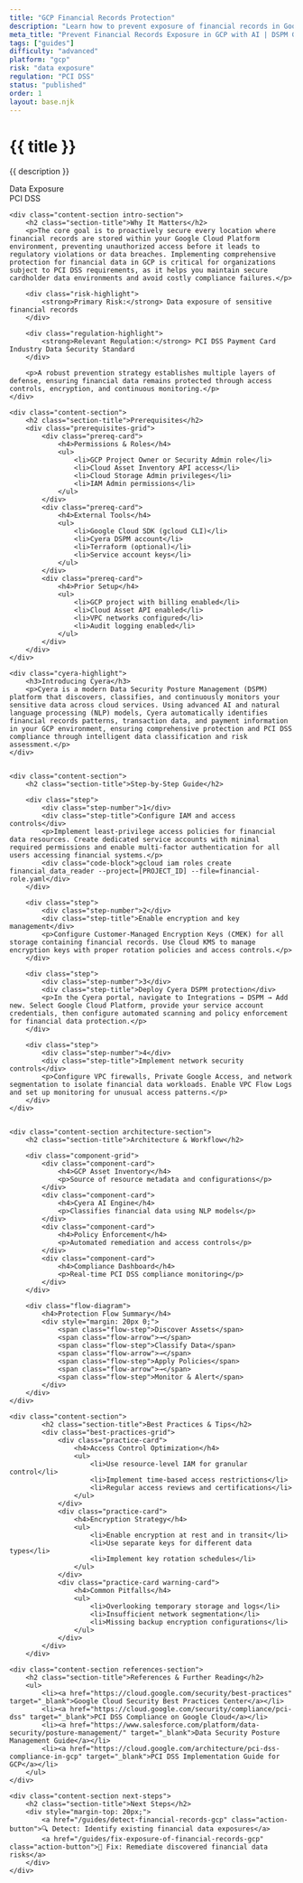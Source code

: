 ```yaml
---
title: "GCP Financial Records Protection"
description: "Learn how to prevent exposure of financial records in Google Cloud Platform environments. Follow step-by-step guidance for PCI DSS compliance."
meta_title: "Prevent Financial Records Exposure in GCP with AI | DSPM Guide"
tags: ["guides"]
difficulty: "advanced"
platform: "gcp"
risk: "data exposure"
regulation: "PCI DSS"
status: "published"
order: 1
layout: base.njk
---
```


<div class="container">
    <div class="header">
        <h1>{{ title }}</h1>
        <p>{{ description }}</p>
        <div class="badge">Data Exposure</div>
        <div class="badge regulation">PCI DSS</div>
    </div>

    <div class="content-section intro-section">
        <h2 class="section-title">Why It Matters</h2>
        <p>The core goal is to proactively secure every location where financial records are stored within your Google Cloud Platform environment, preventing unauthorized access before it leads to regulatory violations or data breaches. Implementing comprehensive protection for financial data in GCP is critical for organizations subject to PCI DSS requirements, as it helps you maintain secure cardholder data environments and avoid costly compliance failures.</p>
        
        <div class="risk-highlight">
            <strong>Primary Risk:</strong> Data exposure of sensitive financial records
        </div>
        
        <div class="regulation-highlight">
            <strong>Relevant Regulation:</strong> PCI DSS Payment Card Industry Data Security Standard
        </div>
        
        <p>A robust prevention strategy establishes multiple layers of defense, ensuring financial data remains protected through access controls, encryption, and continuous monitoring.</p>
    </div>

    <div class="content-section">
        <h2 class="section-title">Prerequisites</h2>
        <div class="prerequisites-grid">
            <div class="prereq-card">
                <h4>Permissions & Roles</h4>
                <ul>
                    <li>GCP Project Owner or Security Admin role</li>
                    <li>Cloud Asset Inventory API access</li>
                    <li>Cloud Storage Admin privileges</li>
                    <li>IAM Admin permissions</li>
                </ul>
            </div>
            <div class="prereq-card">
                <h4>External Tools</h4>
                <ul>
                    <li>Google Cloud SDK (gcloud CLI)</li>
                    <li>Cyera DSPM account</li>
                    <li>Terraform (optional)</li>
                    <li>Service account keys</li>
                </ul>
            </div>
            <div class="prereq-card">
                <h4>Prior Setup</h4>
                <ul>
                    <li>GCP project with billing enabled</li>
                    <li>Cloud Asset API enabled</li>
                    <li>VPC networks configured</li>
                    <li>Audit logging enabled</li>
                </ul>
            </div>
        </div>
    </div>
	
    <div class="cyera-highlight">
        <h3>Introducing Cyera</h3>
        <p>Cyera is a modern Data Security Posture Management (DSPM) platform that discovers, classifies, and continuously monitors your sensitive data across cloud services. Using advanced AI and natural language processing (NLP) models, Cyera automatically identifies financial records patterns, transaction data, and payment information in your GCP environment, ensuring comprehensive protection and PCI DSS compliance through intelligent data classification and risk assessment.</p>
    </div>
	

    <div class="content-section">
        <h2 class="section-title">Step-by-Step Guide</h2>
        
        <div class="step">
            <div class="step-number">1</div>
            <div class="step-title">Configure IAM and access controls</div>
            <p>Implement least-privilege access policies for financial data resources. Create dedicated service accounts with minimal required permissions and enable multi-factor authentication for all users accessing financial systems.</p>
            <div class="code-block">gcloud iam roles create financial_data_reader --project=[PROJECT_ID] --file=financial-role.yaml</div>
        </div>

        <div class="step">
            <div class="step-number">2</div>
            <div class="step-title">Enable encryption and key management</div>
            <p>Configure Customer-Managed Encryption Keys (CMEK) for all storage containing financial records. Use Cloud KMS to manage encryption keys with proper rotation policies and access controls.</p>
        </div>

        <div class="step">
            <div class="step-number">3</div>
            <div class="step-title">Deploy Cyera DSPM protection</div>
            <p>In the Cyera portal, navigate to Integrations → DSPM → Add new. Select Google Cloud Platform, provide your service account credentials, then configure automated scanning and policy enforcement for financial data protection.</p>
        </div>

        <div class="step">
            <div class="step-number">4</div>
            <div class="step-title">Implement network security controls</div>
            <p>Configure VPC firewalls, Private Google Access, and network segmentation to isolate financial data workloads. Enable VPC Flow Logs and set up monitoring for unusual access patterns.</p>
        </div>
    </div>


    <div class="content-section architecture-section">
        <h2 class="section-title">Architecture & Workflow</h2>
        
        <div class="component-grid">
            <div class="component-card">
                <h4>GCP Asset Inventory</h4>
                <p>Source of resource metadata and configurations</p>
            </div>
            <div class="component-card">
                <h4>Cyera AI Engine</h4>
                <p>Classifies financial data using NLP models</p>
            </div>
            <div class="component-card">
                <h4>Policy Enforcement</h4>
                <p>Automated remediation and access controls</p>
            </div>
            <div class="component-card">
                <h4>Compliance Dashboard</h4>
                <p>Real-time PCI DSS compliance monitoring</p>
            </div>
        </div>

        <div class="flow-diagram">
            <h4>Protection Flow Summary</h4>
            <div style="margin: 20px 0;">
                <span class="flow-step">Discover Assets</span>
                <span class="flow-arrow">→</span>
                <span class="flow-step">Classify Data</span>
                <span class="flow-arrow">→</span>
                <span class="flow-step">Apply Policies</span>
                <span class="flow-arrow">→</span>
                <span class="flow-step">Monitor & Alert</span>
            </div>
        </div>
    </div>

	<div class="content-section">
	        <h2 class="section-title">Best Practices & Tips</h2>
	        <div class="best-practices-grid">
	            <div class="practice-card">
	                <h4>Access Control Optimization</h4>
	                <ul>
	                    <li>Use resource-level IAM for granular control</li>
	                    <li>Implement time-based access restrictions</li>
	                    <li>Regular access reviews and certifications</li>
	                </ul>
	            </div>
	            <div class="practice-card">
	                <h4>Encryption Strategy</h4>
	                <ul>
	                    <li>Enable encryption at rest and in transit</li>
	                    <li>Use separate keys for different data types</li>
	                    <li>Implement key rotation schedules</li>
	                </ul>
	            </div>
	            <div class="practice-card warning-card">
	                <h4>Common Pitfalls</h4>
	                <ul>
	                    <li>Overlooking temporary storage and logs</li>
	                    <li>Insufficient network segmentation</li>
	                    <li>Missing backup encryption configurations</li>
	                </ul>
	            </div>
	        </div>
	    </div>

    <div class="content-section references-section">
        <h2 class="section-title">References & Further Reading</h2>
        <ul>
            <li><a href="https://cloud.google.com/security/best-practices" target="_blank">Google Cloud Security Best Practices Center</a></li>
            <li><a href="https://cloud.google.com/security/compliance/pci-dss" target="_blank">PCI DSS Compliance on Google Cloud</a></li>
            <li><a href="https://www.salesforce.com/platform/data-security/posture-management/" target="_blank">Data Security Posture Management Guide</a></li>
            <li><a href="https://cloud.google.com/architecture/pci-dss-compliance-in-gcp" target="_blank">PCI DSS Implementation Guide for GCP</a></li>
        </ul>
    </div>

    <div class="content-section next-steps">
        <h2 class="section-title">Next Steps</h2>
        <div style="margin-top: 20px;">
            <a href="/guides/detect-financial-records-gcp" class="action-button">🔍 Detect: Identify existing financial data exposures</a>
            <a href="/guides/fix-exposure-of-financial-records-gcp" class="action-button">🔧 Fix: Remediate discovered financial data risks</a>
        </div>
    </div>
</div>